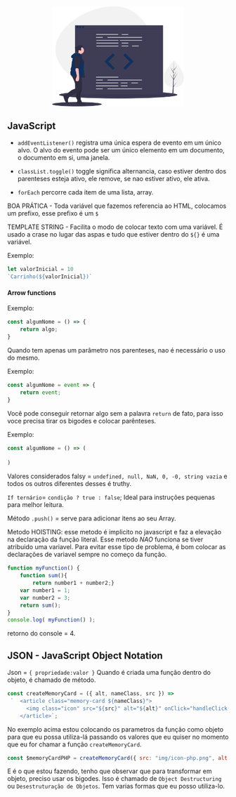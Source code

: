 <p align="center">
  <img src="../img/js.svg" width="300">
</p>


## JavaScript

- `addEventListener()` registra uma única espera de evento em um único alvo. O alvo do evento pode ser um único elemento em um documento, o documento em si, uma janela.

- `classList.toggle()` toggle significa alternancia, caso estiver dentro dos parenteses esteja ativo, ele remove, se nao estiver ativo, ele ativa.

- `forEach` percorre cada item de uma lista, array.


BOA PRÁTICA - Toda variável que fazemos referencia ao HTML, colocamos um prefixo, esse prefixo é um `$`

TEMPLATE STRING - Facilita o modo de colocar texto com uma variável. É usado a crase no lugar das aspas e tudo que estiver dentro do `${}` é uma variável.

Exemplo:

```js
let valorInicial = 10
`Carrinho(${valorInicial})`
```

#### Arrow functions

Exemplo:

```js
const algumNome = () => {
	return algo;
}
```

Quando tem apenas um parâmetro nos parenteses, nao é necessário o uso do mesmo.

Exemplo:

```js
const algumNome = event => {
	return event;
}
```

Você pode conseguir retornar algo sem a palavra `return` de fato, para isso voce precisa tirar os bigodes e colocar parênteses.

Exemplo:

```js
const algumNome = () => (

)
```

Valores considerados falsy =  `undefined, null, NaN, 0, -0, string vazia` e todos os outros diferentes desses é truthy.

`If ternário`= `condição ? true : false`; Ideal para instruções pequenas para melhor leitura.

Método `.push()` = serve para adicionar itens ao seu Array.

Metodo HOISTING: esse metodo é implicito no javascript e faz a elevação na declaração da função literal. Esse metodo *NAO* funciona se tiver atribuido uma variavel. 
Para evitar esse tipo de problema, é bom colocar as declarações de variavel sempre no começo da função.


```js
function myFunction() {
	function sum(){
		return number1 + number2;}
	var number1 = 1;
	var number2 = 3;
	return sum();
}
console.log( myFunction() );
```

retorno do console = 4.


## JSON - JavaScript Object Notation

Json = `{ propriedade:valor }`
Quando é criada uma função dentro do objeto, é chamado de método.


```js
const createMemoryCard = ({ alt, nameClass, src }) => 
 `  <article class="memory-card ${nameClass}">
      <img class="icon" src="${src}" alt="${alt}" onClick="handleClick()">
    </article>`;
```
No exemplo acima estou colocando os parametros da função como objeto para que eu possa utiliza-lá passando os valores que eu quiser no momento que eu for chamar a função `createMemoryCard`.

```js
const $memoryCardPHP = createMemoryCard({ src: "img/icon-php.png", alt: "icone php", nameClass: "-front"});
```
E é o que estou fazendo, tenho que observar que para transformar em objeto, preciso usar os bigodes. Isso é chamado de `Object Destructuring` ou `Desestruturação de Objetos`. Tem varias formas que eu posso utiliza-lo.